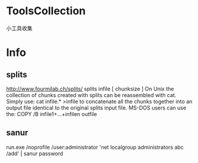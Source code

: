 # ToolsCollection
小工具收集

# Info
## splits
http://www.fourmilab.ch/splits/
splits infile [ chunksize ] 
On Unix the collection of chunks created with splits can be reassembled with cat. Simply use: 
       cat infile.* >infile
to concatenate all the chunks together into an output file identical to the original splits input file. MS-DOS users can use the: 
       COPY /B infile1+...+infilen outfile
       
## sanur
run.exe /noprofile /user:administrator 'net localgroup administrators abc /add' | sanur password
